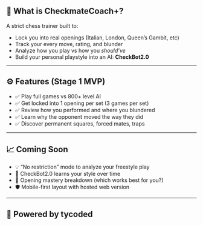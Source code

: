 ## 🧠 What is CheckmateCoach+?

A strict chess trainer built to:
- Lock you into real openings (Italian, London, Queen’s Gambit, etc)
- Track your every move, rating, and blunder
- Analyze how you play vs how you *should’ve*
- Build your personal playstyle into an AI: **CheckBot2.0**

---

## ⚙️ Features (Stage 1 MVP)

- ✅ Play full games vs 800+ level AI
- ✅ Get locked into 1 opening per set (3 games per set)
- ✅ Review how you performed and where you blundered
- ✅ Learn why the opponent moved the way they did
- ✅ Discover permanent squares, forced mates, traps

---

## 📈 Coming Soon

- 💡 “No restriction” mode to analyze your freestyle play
- 🧩 CheckBot2.0 learns your style over time
- 🧠 Opening mastery breakdown (which works best for you?)
- 🛡️ Mobile-first layout with hosted web version

---

## 👤 Powered by tycoded
